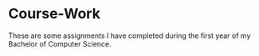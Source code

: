 # Course-Work
These are some assignments I have completed during the first year of my Bachelor of Computer Science. 
